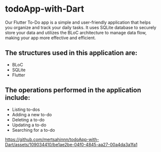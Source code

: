 # todoApp-with-Dart

Our Flutter To-Do app is a simple and user-friendly application that helps you organize and track your daily tasks. It uses SQLite database to securely store your data and utilizes the BLoC architecture to manage data flow, making your app more effective and efficient.


The structures used in this application are:
-
- BLoC
- SQLite
- Flutter


The operations performed in the application include:
- 
- Listing to-dos
- Adding a new to-do
- Deleting a to-do
- Updating a to-do
- Searching for a to-do

 


https://github.com/mertsahinnn/todoApp-with-Dart/assets/109034410/be1ae2be-04f0-4845-aa27-00a4da3a1fa1

